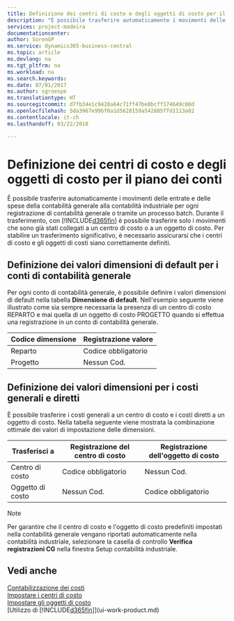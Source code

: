 ```yaml
---
title: Definizione dei centri di costo e degli oggetti di costo per il piano dei conti | Microsoft Docs
description: "È possibile trasferire automaticamente i movimenti delle entrate e delle spese della contabilità generale alla contabilità industriale per ogni registrazione di contabilità generale o tramite un processo batch. Durante il trasferimento, il sistema trasferisce solo i movimenti che sono già stati collegati a un centro di costo o a un oggetto di costo. Per stabilire un trasferimento significativo, è necessario assicurarsi che i centri di costo e gli oggetti di costi siano correttamente definiti."
services: project-madeira
documentationcenter: 
author: SorenGP
ms.service: dynamics365-business-central
ms.topic: article
ms.devlang: na
ms.tgt_pltfrm: na
ms.workload: na
ms.search.keywords: 
ms.date: 07/01/2017
ms.author: sgroespe
ms.translationtype: HT
ms.sourcegitcommit: d7fb34e1c9428a64c71ff47be8bcff174649c00d
ms.openlocfilehash: 5da3967e99bf8a1d5628159a542885ffd1113a02
ms.contentlocale: it-ch
ms.lasthandoff: 03/22/2018

---
```

# <a name="defining-cost-centers-and-cost-objects-for-chart-of-accounts"></a>Definizione dei centri di costo e degli oggetti di costo per il piano dei conti
È possibile trasferire automaticamente i movimenti delle entrate e delle spese della contabilità generale alla contabilità industriale per ogni registrazione di contabilità generale o tramite un processo batch. Durante il trasferimento, con [!INCLUDE[d365fin](includes/d365fin_md.md)] è possibile trasferire solo i movimenti che sono già stati collegati a un centro di costo o a un oggetto di costo. Per stabilire un trasferimento significativo, è necessario assicurarsi che i centri di costo e gli oggetti di costi siano correttamente definiti.  

## <a name="defining-default-dimension-values-for-general-ledger-accounts"></a>Definizione dei valori dimensioni di default per i conti di contabilità generale  
Per ogni conto di contabilità generale, è possibile definire i valori dimensioni di default nella tabella **Dimensione di default**. Nell'esempio seguente viene illustrato come sia sempre necessaria la presenza di un centro di costo REPARTO e mai quella di un oggetto di costo PROGETTO quando si effettua una registrazione in un conto di contabilità generale.  

|**Codice dimensione**|**Registrazione valore**|  
|------------------------------------------|-----------------------------------------|  
|Reparto|Codice obbligatorio|  
|Progetto|Nessun Cod.|  

## <a name="defining-dimension-values-for-overhead-costs-and-direct-costs"></a>Definizione dei valori dimensioni per i costi generali e diretti  
 È possibile trasferire i costi generali a un centro di costo e i costi diretti a un oggetto di costo. Nella tabella seguente viene mostrata la combinazione ottimale dei valori di impostazione delle dimensioni.  

|Trasferisci a|Registrazione del centro di costo|Registrazione dell'oggetto di costo|  
|-----------------|-------------------------|-------------------------|  
|Centro di costo|Codice obbligatorio|Nessun Cod.|  
|Oggetto di costo|Nessun Cod.|Codice obbligatorio|  

> [!NOTE]  
>  Per garantire che il centro di costo e l'oggetto di costo predefiniti impostati nella contabilità generale vengano riportati automaticamente nella contabilità industriale, selezionare la casella di controllo **Verifica registrazioni CG** nella finestra Setup contabilità industriale.  

## <a name="see-also"></a>Vedi anche  
[Contabilizzazione dei costi](finance-manage-cost-accounting.md)  
[Impostare i centri di costo](finance-how-to-set-up-cost-centers.md)   
[Impostare gli oggetti di costo](finance-how-to-set-up-cost-objects.md)  
[Utilizzo di [!INCLUDE[d365fin](includes/d365fin_md.md)]](ui-work-product.md)


